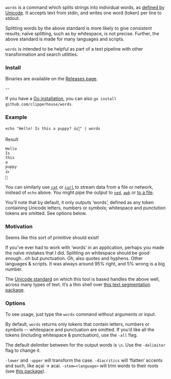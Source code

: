 `words` is a command which splits strings into individual words, as [defined by Unicode](https://unicode.org/reports/tr29/). It accepts text from stdin, and writes one word (token) per line to stdout.

Splitting words by the above standard is more likely to give consistent results; naïve splitting, such as by whitespace, is not precise. Further, the above standard is made for many languages and scripts.

`words` is intended to be helpful as part of a text pipeline with other transformation and search utilities.

### Install

Binaries are available on the [Releases page](https://github.com/clipperhouse/words/releases).

--

If you have a [Go installation](https://go.dev/doc/install), you can also `go install github.com/clipperhouse/words`.

### Example

```
echo "Hello! Is this a puppy? 👍🐶" | words
```

Result

```
Hello
Is
this
a
puppy
👍
🐶
```

You can similarly use [`cat`](https://en.wikipedia.org/wiki/Cat_(Unix)) or [`curl`](https://curl.se/docs/manual.html) to stream data from a file or network, instead of `echo` above. You might pipe the output to [`sed`](https://www.gnu.org/software/sed/manual/sed.html), [`awk`](https://en.wikipedia.org/wiki/AWK) or [to a file](https://askubuntu.com/questions/420981/how-do-i-save-terminal-output-to-a-file).

You’ll note that by default, it only outputs ‘words’, defined as any token containing Unicode letters, numbers or symbols; whitespace and punctution tokens are omitted. See options below.

### Motivation

Seems like this sort of primitive should exist!

If you’ve ever had to work with ‘words’ in an application, perhaps you made the naïve mistakes that I did. Splitting on whitespace should be good enough...oh but punctuation. Oh, also quotes and hyphens. Other languages & scripts. It was always around 95% right, and 5% wrong is a big number.

The [Unicode standard](https://unicode.org/reports/tr29/) on which this tool is based handles the above well, across many types of text. It’s a thin shell over [this text segmentation package](https://github.com/clipperhouse/uax29/tree/master/words).

### Options

To see usage, just type the `words` command without arguments or input.

By default, `words` returns only tokens that contain letters, numbers or symbols -- whitespace and punctuation are omitted. If you’d like all the tokens (including whitespace & punctuation), use the `-all` flag.

The default delimiter between for the output words is `\n`. Use the `-delimiter` flag to change it.

`-lower` and `-upper` will transform the case. `-diacritics` will ‘flatten’ accents and such, like açaí → acai. `-stem=<language>` will trim words to their roots (see [this package](https://github.com/clipperhouse/stemmer)).

